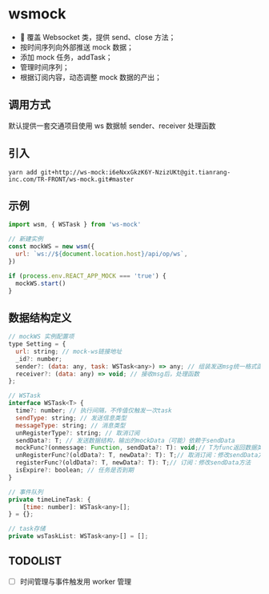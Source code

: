 # wsmock

-  覆盖 Websocket 类，提供 send、close 方法；
- 按时间序列向外部推送 mock 数据；
- 添加 mock 任务，addTask；
- 管理时间序列；
- 根据订阅内容，动态调整 mock 数据的产出；

## 调用方式

默认提供一套交通项目使用 ws 数据帧 sender、receiver 处理函数

## 引入

`yarn add git+http://ws-mock:i6eNxxGkzK6Y-NzizUKt@git.tianrang-inc.com/TR-FRONT/ws-mock.git#master`

## 示例

```js
import wsm, { WSTask } from 'ws-mock'

// 新建实例
const mockWS = new wsm({
  url: `ws://${document.location.host}/api/op/ws`,
})

if (process.env.REACT_APP_MOCK === 'true') {
  mockWS.start()
}
```

## 数据结构定义

```js
// mockWS 实例配置项
type Setting = {
  url: string; // mock-ws链接地址
  _id?: number;
  sender?: (data: any, task: WSTask<any>) => any; // 组装发送msg统一格式函数
  receiver?: (data: any) => void; // 接收msg后，处理函数
};

// WSTask
interface WSTask<T> {
  time?: number; // 执行间隔，不传值仅触发一次task
  sendType: string; // 发送信息类型
  messageType: string; // 消息类型
  unRegisterType?: string; // 取消订阅
  sendData?: T; // 发送数据结构，输出的mockData（可能）依赖于sendData
  mockFunc?(onmessage: Function, sendData?: T): void;// T为func返回数据类型
  unRegisterFunc?(oldData?: T, newData?: T): T;// 取消订阅：修改sendData方法
  registerFunc?(oldData?: T, newData?: T): T;// 订阅：修改sendData方法
  isExpire?: boolean; // 任务是否到期
}

// 事件队列
private timeLineTask: {
    [time: number]: WSTask<any>[];
} = {};

// task存储
private wsTaskList: WSTask<any>[] = [];
```

## TODOLIST

- [ ] 时间管理与事件触发用 worker 管理
